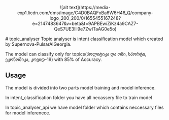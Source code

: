 <p align="center">
![alt text](https://media-exp1.licdn.com/dms/image/C4D0BAQFxBa6W6H46_Q/company-logo_200_200/0/1655455167248?e=2147483647&v=beta&t=9APBEwiZiKz4a9CAZ7-QeS7UE3Ill9e7ZwITaAG0e5o)
</p>
# topic_analyser
Topic analyser is intent classification model which created by Supernova-PulsarAIGeorgia.

The model can classify only for topics(პოლიტიკა და ომი, სპორტი, ეკონომიკა, კოვიდ-19) with 85% of Accuracy.

## Usage
The model is divided into two parts model training and model inference.

In intent_classification folder you have all necassery file to train model

In topic_analyser_api we have model folder which contains neccessary files for model inferenece.



